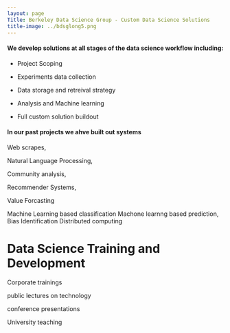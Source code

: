 ```yaml
---
layout: page
Title: Berkeley Data Science Group - Custom Data Science Solutions
title-image: ../bdsglong5.png
---
```


#### We develop solutions at all stages of the data science workflow including:

 - Project Scoping

 - Experiments data collection

 - Data storage and retreival strategy

 - Analysis and Machine learning

 - Full custom solution buildout



#### In our past projects we ahve built out systems

Web scrapes,

Natural Language Processing,

Community analysis,

Recommender Systems,

Value Forcasting 

Machine Learning based classification
Machone learnng based  prediction,  
Bias Identification
Distributed computing


# Data Science Training and Development

 Corporate trainings

 public lectures on technology

 conference presentations

 University teaching



